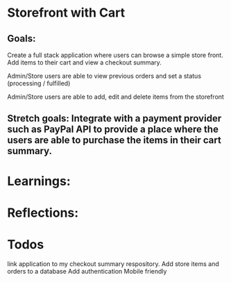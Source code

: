# Storefront with Cart 

## Goals: 

Create a full stack application where users can browse a simple store front. Add items to their cart and view a checkout summary. 

Admin/Store users are able to view previous orders and set a status (processing / fulfilled) 

Admin/Store users are able to add, edit and delete items from the storefront 

## Stretch goals: Integrate with a payment provider such as PayPal API to provide a place where the users are able to purchase the items in their cart summary.

# Learnings: 

# Reflections: 

# Todos 
link application to my checkout summary respository. 
Add store items and orders to a database
Add authentication
Mobile friendly

